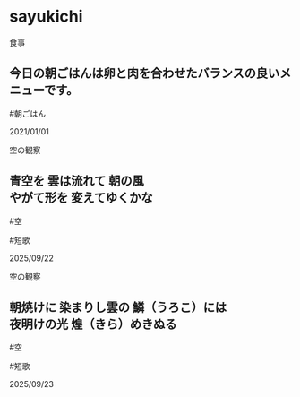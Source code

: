# sayukichi
 <div class="flex__item wrap">
        <div class="card">
        <div class="card__img">
            <img src="img/card.jpg" alt="">
        </div>
        <div class="card__content">
            <div class="card__content-cat">
                食事
            </div>
            <h2 class="card__content-ttl">
                今日の朝ごはんは卵と肉を合わせたバランスの良いメニューです。
            </h2>
            <div class="card__content-tag">
                <p class="card__content-tag-item">
                    #朝ごはん
                </p>
                <p class="card__content-tag-item card__content-tag-item--last">
                    2021/01/01
                </p>
            </div>
        </div>
        </div>
        <div class="card2">
        <div class="card2__img">
            <img src="img/IMG20250922060629.jpg" alt="">
        </div>
        <div class="card2__content">
            <div class="card2__content-cat">
                空の観察
            </div>
            <h2 class="card2__content-ttl">
                青空を 雲は流れて 朝の風<br>
                やがて形を 変えてゆくかな
            </h2>
            <div class="card2__content-tag">
                <p class="card2__content-tag-item">
                    #空
                </p>
                <p class="card2__content-tag-item">
                    #短歌
                </p>
                <p class="card2__content-tag-item card2__content-tag-item--last">
                    2025/09/22
                </p>
            </div>
        </div>
    </div>
    <div class="card3">
        <div class="card3__img">
            <img src="img/IMG20250923052716.jpg" alt="">
        </div>
        <div class="card3__content">
            <div class="card3__content-cat">
                空の観察
            </div>
            <h2 class="card3__content-ttl">
                朝焼けに 染まりし雲の 鱗（うろこ）には<br>
                夜明けの光 煌（きら）めきぬる
            </h2>
            <div class="card3__content-tag">
                <p class="card3__content-tag-item">
                    #空
                </p>
                <p class="card3__content-tag-item">
                    #短歌
                </p>
                <p class="card3__content-tag-item card3__content-tag-item--last">
                    2025/09/23
                </p>
            </div>
        </div>
    </div>
    </div>
